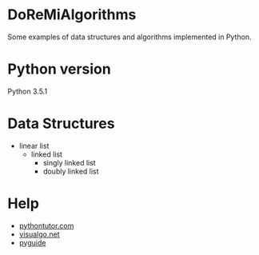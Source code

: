 # DoReMiAlgorithms

Some examples of data structures and algorithms implemented in Python.

# Python version

Python 3.5.1

# Data Structures

- linear list
    - linked list
        - singly linked list
        - doubly linked list

# Help

- [pythontutor.com](http://www.pythontutor.com/)
- [visualgo.net](https://visualgo.net/en)
- [pyguide](https://google.github.io/styleguide/pyguide.html)